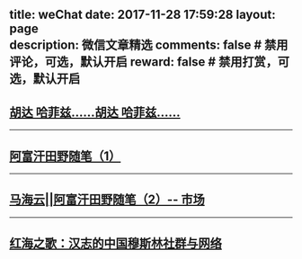 title: weChat
date: 2017-11-28 17:59:28
layout: page      
description: 微信文章精选
comments: false     # 禁用评论，可选，默认开启
reward: false       # 禁用打赏，可选，默认开启
-------

## [ 胡达 哈菲兹……胡达 哈菲兹……](https://mp.weixin.qq.com/s?__biz=MzI5MTQ0NDQxOQ==&mid=2247484302&idx=1&sn=4e587636c308fb309637525cc672da64&scene=0#wechat_redirect)
---
## [阿富汗田野随笔（1）](https://mp.weixin.qq.com/s?__biz=MzI5MTQ0NDQxOQ==&mid=2247484275&idx=1&sn=2e34c7b55fdd2a59f53489db501f4248&scene=0#wechat_redirect)
---
## [马海云||阿富汗田野随笔（2）-- 市场](https://mp.weixin.qq.com/s?__biz=MzI5MTQ0NDQxOQ==&mid=2247484291&idx=1&sn=15ce80455c0bf45b88344dc8eba20b83&scene=0#wechat_redirect)
---
## [红海之歌：汉志的中国穆斯林社群与网络](https://mp.weixin.qq.com/s?__biz=MzI5MTQ0NDQxOQ==&mid=2247484260&idx=1&sn=8454ef3bf46340f929e410cdd793988c&scene=0#wechat_redirect)
